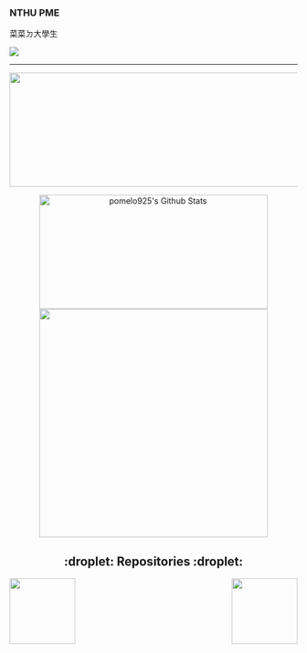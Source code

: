 ### NTHU PME

菜菜ㄉ大學生

![](https://komarev.com/ghpvc/?username=pomelo925)

<hr>

<p align = "center">
 <img  src="https://github-readme-streak-stats.herokuapp.com/?user=pomelo925&show_icons=true&locale=en&layout=compact&theme=radical&line_height=0" width="700" height="200"/>
</p> 

<p align="center">
  <a href="https://github.com/pomelo925/">
     <img align="center" src="https://github-readme-stats-sigma-five.vercel.app/api?username=pomelo925&show_icons=true&theme=radical&include_all_commits=true&hide_border=false&hide=prs,issues,contribs&count_private=true"
        alt="pomelo925's Github Stats" height="200" width="400"/>
  </a>
 <a href="https://github.com/pomelo925">
       <img 
         align="center" 
         src="https://github-readme-stats-sigma-five.vercel.app/api/top-langs/?username=pomelo925&layout=compact&hide_border=false&theme=radical" 
         width="400"/>
    </a>
</p>

<h2 align="center">:droplet:  Repositories :droplet:</h2>

<div width="100%" align="center">
<a align="left" href="https://github.com/pomelo925/TEL_ros.git" title="TEL_ros"><img align="left" height="115" src="https://github-readme-stats.vercel.app/api/pin/?username=pomelo925&repo=TEL_ros&theme=react&border_color=61dafb&border_radius=10"></a><a align="right" href="https://github.com/pomelo925/TEL_stm32.git" title="Data Structures"><img align="right" height="115" src="https://github-readme-stats.vercel.app/api/pin/?username=pomelo925&repo=TEL_stm32&theme=react&border_color=61dafb&border_radius=10"></a> 
</div>

